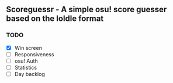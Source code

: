 ## Scoreguessr - A simple osu! score guesser based on the loldle format

### TODO

- [x] Win screen
- [ ] Responsiveness
- [ ] osu! Auth
- [ ] Statistics
- [ ] Day backlog
